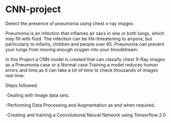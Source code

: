 # CNN-project
Detect the presence of pneumonia using chest x-ray images

Pneumonia is an infection that inflames air sacs in one or both lungs, which may fill with fluid. The infection can be life-threatening to anyone, but particularly to infants, children and people over 65. Pneumonia can prevent your lungs from moving enough oxygen into your bloodstream.


In this Project a CNN model is created that can classify chest X-Ray images as a Pneumonia case or a Normal case.Training a model reduces human errors and time,as it can take a lot of time to check thousands of images real time.

Steps followed:

-Dealing with Image data sets.

-Performing Data Processing and Augmentation as and when required.

-Creating and training a Convolutional Neural Network using Tensorflow 2.0 

